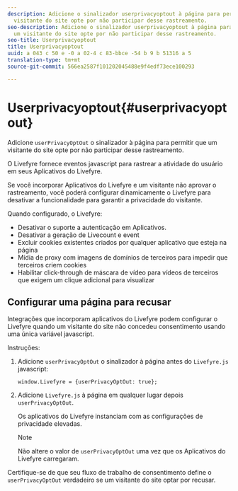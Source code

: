 ```yaml
---
description: Adicione o sinalizador userprivacyoptout à página para permitir que um
  visitante do site opte por não participar desse rastreamento.
seo-description: Adicione o sinalizador userprivacyoptout à página para permitir que
  um visitante do site opte por não participar desse rastreamento.
seo-title: Userprivacyoptout
title: Userprivacyoptout
uuid: a 043 c 50 e -0 a 02-4 c 83-bbce -54 b 9 b 51316 a 5
translation-type: tm+mt
source-git-commit: 566ea2587f101202045488e9f4edf73ece100293

---
```



# Userprivacyoptout{#userprivacyoptout}

Adicione `userPrivacyOptOut` o sinalizador à página para permitir que um visitante do site opte por não participar desse rastreamento.

O Livefyre fornece eventos javascript para rastrear a atividade do usuário em seus Aplicativos do Livefyre.

Se você incorporar Aplicativos do Livefyre e um visitante não aprovar o rastreamento, você poderá configurar dinamicamente o Livefyre para desativar a funcionalidade para garantir a privacidade do visitante.

Quando configurado, o Livefyre:

* Desativar o suporte a autenticação em Aplicativos.
* Desativar a geração de Livecount e event
* Excluir cookies existentes criados por qualquer aplicativo que esteja na página
* Mídia de proxy com imagens de domínios de terceiros para impedir que terceiros criem cookies
* Habilitar click-through de máscara de vídeo para vídeos de terceiros que exigem um clique adicional para visualizar

## Configurar uma página para recusar

Integrações que incorporam aplicativos do Livefyre podem configurar o Livefyre quando um visitante do site não concedeu consentimento usando uma única variável javascript.

Instruções:

1. Adicione `userPrivacyOptOut` o sinalizador à página antes do `Livefyre.js` javascript:

   ```
   window.Livefyre = {userPrivacyOptOut: true};
   ```

1. Adicione `Livefyre.js` à página em qualquer lugar depois `userPrivacyOptOut`.

   Os aplicativos do Livefyre instanciam com as configurações de privacidade elevadas.

   >[!NOTE]
   >
   >Não altere o valor de `userPrivacyOptOut` uma vez que os Aplicativos do Livefyre carregaram.

Certifique-se de que seu fluxo de trabalho de consentimento define o `userPrivacyOptOut` verdadeiro se um visitante do site optar por recusar.
